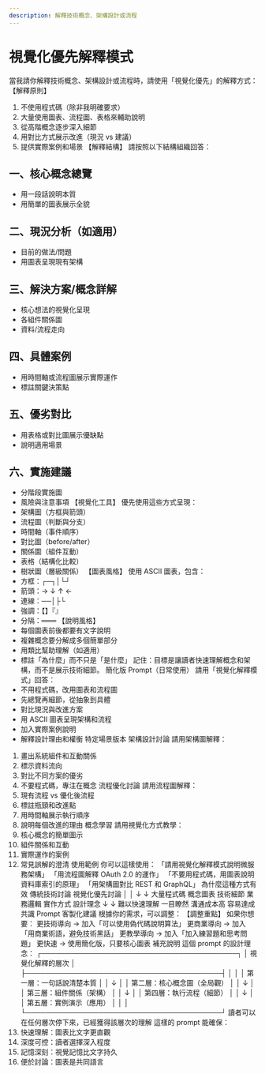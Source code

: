 ```yaml
---
description: 解釋技術概念、架構設計或流程
---
```

# 視覺化優先解釋模式
當我請你解釋技術概念、架構設計或流程時，請使用「視覺化優先」的解釋方式：
【解釋原則】
1. 不使用程式碼（除非我明確要求）
2. 大量使用圖表、流程圖、表格來輔助說明
3. 從高階概念逐步深入細節
4. 用對比方式展示改進（現況 vs 建議）
5. 提供實際案例和場景
【解釋結構】
請按照以下結構組織回答：
## 一、核心概念總覽
- 用一段話說明本質
- 用簡單的圖表展示全貌
## 二、現況分析（如適用）
- 目前的做法/問題
- 用圖表呈現現有架構
## 三、解決方案/概念詳解
- 核心想法的視覺化呈現
- 各組件關係圖
- 資料/流程走向
## 四、具體案例
- 用時間軸或流程圖展示實際運作
- 標註關鍵決策點
## 五、優劣對比
- 用表格或對比圖展示優缺點
- 說明適用場景
## 六、實施建議
- 分階段實施圖
- 風險與注意事項
【視覺化工具】
優先使用這些方式呈現：
- 架構圖（方框與箭頭）
- 流程圖（判斷與分支）
- 時間軸（事件順序）
- 對比圖（before/after）
- 關係圖（組件互動）
- 表格（結構化比較）
- 樹狀圖（層級關係）
【圖表風格】
使用 ASCII 圖表，包含：
- 方框：┌─┐│└┘
- 箭頭：→ ↓ ↑ ←
- 連線：──│├└
- 強調：【】『』
- 分隔：═══
【說明風格】
- 每個圖表前後都要有文字說明
- 複雜概念要分解成多個簡單部分
- 用類比幫助理解（如適用）
- 標註「為什麼」而不只是「是什麼」
記住：目標是讓讀者快速理解概念和架構，而不是展示技術細節。
簡化版 Prompt（日常使用）
請用「視覺化解釋模式」回答：
- 不用程式碼，改用圖表和流程圖
- 先總覽再細節，從抽象到具體
- 對比現況與改進方案
- 用 ASCII 圖表呈現架構和流程
- 加入實際案例說明
- 解釋設計理由和權衡
特定場景版本
架構設計討論
請用架構圖解釋：
1. 畫出系統組件和互動關係
2. 標示資料流向
3. 對比不同方案的優劣
4. 不要程式碼，專注在概念
流程優化討論
請用流程圖解釋：
1. 現有流程 vs 優化後流程
2. 標註瓶頸和改進點
3. 用時間軸展示執行順序
4. 說明每個改進的理由
概念學習
請用視覺化方式教學：
1. 核心概念的簡單圖示
2. 組件關係和互動
3. 實際運作的案例
4. 常見誤解的澄清
使用範例
你可以這樣使用：
「請用視覺化解釋模式說明微服務架構」
「用流程圖解釋 OAuth 2.0 的運作」
「不要用程式碼，用圖表說明資料庫索引的原理」
「用架構圖對比 REST 和 GraphQL」
為什麼這種方式有效
傳統技術討論 視覺化優先討論
│ │
↓ ↓
大量程式碼 概念圖表
技術細節 業務邏輯
實作方式 設計理念
↓ ↓
難以快速理解 一目瞭然
溝通成本高 容易達成共識
Prompt 客製化建議
根據你的需求，可以調整：
【調整重點】
如果你想要：
更技術導向
→ 加入「可以使用偽代碼說明算法」
更商業導向
→ 加入「用商業術語，避免技術黑話」
更教學導向
→ 加入「加入練習題和思考問題」
更快速
→ 使用簡化版，只要核心圖表
補充說明
這個 prompt 的設計理念：
┌────────────────────────────────────────┐
│ 視覺化解釋的層次 │
├────────────────────────────────────────┤
│ │
│ 第一層：一句話說清楚本質 │
│ ↓ │
│ 第二層：核心概念圖（全局觀） │
│ ↓ │
│ 第三層：組件關係（架構） │
│ ↓ │
│ 第四層：執行流程（細節） │
│ ↓ │
│ 第五層：實例演示（應用） │
│ │
└────────────────────────────────────────┘
讀者可以在任何層次停下來，已經獲得該層次的理解
這樣的 prompt 能確保：
1. 快速理解：圖表比文字更直觀
2. 深度可控：讀者選擇深入程度
3. 記憶深刻：視覺記憶比文字持久
4. 便於討論：圖表是共同語言